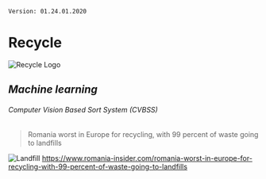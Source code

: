     Version: 01.24.01.2020

# Recycle
![Recycle Logo](../img/recycle_logo.jpg)    
## *Machine learning* 
###### Computer Vision Based Sort System (CVBSS)
##

    
   
>Romania worst in Europe for recycling, 
>with 99 percent of waste going to landfills
>
![Landfill](../img/landfill-landscape.jpg)
https://www.romania-insider.com/romania-worst-in-europe-for-recycling-with-99-percent-of-waste-going-to-landfills

